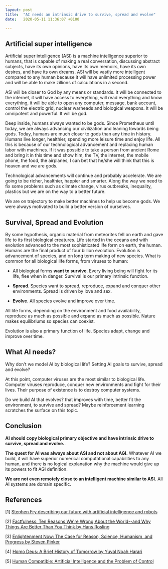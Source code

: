 ```yaml
---
layout: post
title:  "AI needs an intrinsic drive to survive, spread and evolve"
date:   2020-05-11 11:36:07 +0100

---
```



##  Artificial super intelligence

Artificial super intelligence (ASI) is a machine intelligence superior to humans, that is capable of making a real conversation, discussing abstract subjects, have its own opinions, have its own memoirs, have its own desires, and have its own dreams. ASI will be vastly more intelligent compared to any human because it will have unlimited processing power and will be able to make zillions of calculations in a second.

ASI will be closer to God by any means or standards. It will be connected to the internet, it will have access to everything, will read everything and know everything, it will be able to open any computer, message, bank account, control the electric grid, nuclear warheads and biological weapons. It will be omnipotent and powerful. It will be god.

Deep inside, humans always wanted to be gods. Since Prometheus until today, we are always advancing our civilization and leaning towards being gods. Today, humans are much closer to gods than any time in history. Humans live longer, healthier, spending more leisure time and enjoy life. All this is because of our technological advancement and replacing human labor with machines. If it was possible to take a person from ancient Rome and bring it in this time and show him, the TV, the internet, the mobile phone, the food, the airplanes, I can bet that he/she will think that this is heaven and we are gods.

Technological advancements will continue and probably accelerate. We are going to be richer, healthier, happier and smarter. Along the way we need to fix some problems such as climate change, virus outbreaks, inequality, plastics but we are on the way to a better future.

We are on trajectory to make better machines to help us become gods. We were always motivated to build a better version of ourselves.  


## Survival, Spread and Evolution

By some hypothesis, organic material from meteorites fell on earth and gave life to its first biological creatures. Life started in the oceans and with evolution advanced to the most sophisticated life form on earth, the human. Humans are the final product of four billion evolution. Evolution is advancement of species, and on long term making of new species. What is common for all biological life forms, from viruses to human:

- All biological forms **want to survive**. Every living being will fight for its life, flee when in danger. Survival is our primary intrinsic function.  

- **Spread**. Species want to spread, reproduce, expand and conquer other environments. Spread is driven by love and sex.

- **Evolve**. All species evolve and improve over time.

All life forms, depending on the environment and food availability, reproduce as much as possible and expand as much as possible. Nature makes equilibriums so species can coexist.  

Evolution is also a primary function of life. Species adapt, change and improve over time.

## What AI needs?

Why don't we model AI by biological life? Setting AI goals to survive, spread and evolve?


At this point, computer viruses are the most similar to biological life. Computer viruses reproduce, conquer new environments and fight for their lives. Their purpose of existence is to destroy computer systems.

Do we build AI that evolves? that improves with time, better fit the environment, to survive and spread?
Maybe reinforcement learning scratches the surface on this topic.

## Conclusion

 **AI should copy biological primary objective and have intrinsic drive to survive, spread and evolve.**.

**The quest for AI was always about ASI and not about AGI.** Whatever AI we build, it will have superior numerical computational capabilities to any human, and there is no logical explanation why the machine would give up its powers to fit AGI definition.

**We are not even remotely close to an intelligent machine similar to ASI.** All AI systems are domain specific.


## References





[1] [Stephen Fry describing our future with artificial intelligence and robots](https://www.youtube.com/watch?v=c0Ody-HLvTk)

[2] [Factfulness: Ten Reasons We're Wrong About the World--and Why Things Are Better Than You Think
by Hans Rosling](https://www.amazon.com/Factfulness-Reasons-World-Things-Better/dp/1250107814)

[3] [Enlightenment Now: The Case for Reason, Science, Humanism, and Progress by Steven Pinker](https://www.amazon.com/Enlightenment-Now-Science-Humanism-Progress/dp/0143111388/ref=sr_1_1?dchild=1&keywords=humanism+steven+pinker&qid=1589389295&s=books&sr=1-1)

[4] [Homo Deus: A Brief History of Tomorrow by Yuval Noah Harari](https://www.amazon.com/Homo-Deus-Brief-History-Tomorrow-ebook/dp/B01BBQ33VE/ref=sr_1_1?crid=3QBUFC56TET0B&dchild=1&keywords=homo+deus&qid=1589389381&s=books&sprefix=homo%2Cstripbooks-intl-ship%2C247&sr=1-1)

[5] [Human Compatible: Artificial Intelligence and the Problem of Control](https://www.amazon.com/Human-Compatible-Artificial-Intelligence-Problem-ebook/dp/B07N5J5FTS)

